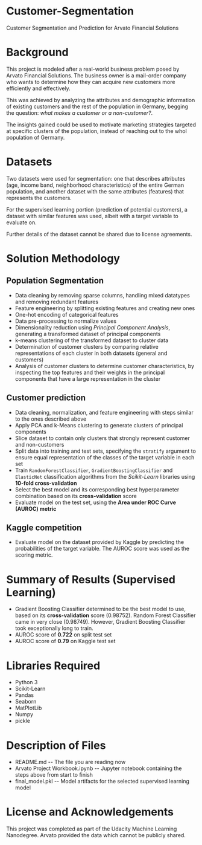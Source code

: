 # Customer-Segmentation
Customer Segmentation and Prediction for Arvato Financial Solutions

# Background
This project is modeled after a real-world business problem posed by Arvato Financial Solutions. The business owner is a mail-order company who wants to determine how they can acquire new customers more efficiently and effectively. 

This was achieved by analyzing the attributes and demographic information of existing customers and the rest of the population in Germany, begging the question: *what makes a customer or a non-customer?*.

The insights gained could be used to motivate marketing strategies targeted at specific clusters of the population, instead of reaching out to the whol population of Germany.

# Datasets

Two datasets were used for segmentation: one that describes attributes (age, income band, neighborhood characteristics) of the entire German population, and another dataset with the same attributes (features) that represents the customers.

For the supervised learning portion (prediction of potential customers), a dataset with similar features was used, albeit with a target variable to evaluate on.

Further details of the dataset cannot be shared due to license agreements.

# Solution Methodology

## Population Segmentation
  * Data cleaning by removing sparse columns, handling mixed datatypes and removing redundant features
  * Feature engineering by splitting existing features and creating new ones
  * One-hot encoding of categorical features
  * Data pre-processing to normalize values
  * Dimensionality reduction using *Principal Component Analysis*, generating a transformed dataset of principal components
  * k-means clustering of the transformed dataset to cluster data
  * Determination of customer clusters by comparing relative representations of each cluster in both datasets (general and customers)
  * Analysis of customer clusters to determine customer characteristics, by inspecting the top features and their weights in the principal components that have a large representation in the cluster


## Customer prediction
  * Data cleaning, normalization, and feature engineering with steps similar to the ones described above
  * Apply PCA and k-Means clustering to generate clusters of principal components
  * Slice dataset to contain only clusters that strongly represent customer and non-customers
  * Split data into training and test sets, specifying the `stratify` argument to ensure equal representation of the classes of the target variable in each set
  * Train `RandomForestClassifier`, `GradientBoostingClassifier` and `ElasticNet` classification algorithms from the *Scikit-Learn* libraries using **10-fold cross-validation**
  * Select the best model and its corresponding best hyperparameter combination based on its **cross-validation** score
  * Evaluate model on the test set, using the **Area under ROC Curve (AUROC) metric**
  
## Kaggle competition
  * Evaluate model on the dataset provided by Kaggle by predicting the probabilities of the target variable. The AUROC score was used as the scoring metric.


# Summary of Results (Supervised Learning)
  * Gradient Boosting Classifier determined to be the best model to use, based on its **cross-validation** score (0.98752). Random Forest Classifier came in very close (0.98749). However, Gradient Boosting Classifier took exceptionally long to train.
  * AUROC score of **0.722** on split test set
  * AUROC score of **0.79** on Kaggle test set
  
# Libraries Required
  * Python 3
  * Scikit-Learn
  * Pandas
  * Seaborn
  * MatPlotLib
  * Numpy
  * pickle
  
# Description of Files
  * README.md -- The file you are reading now
  * Arvato Project Workbook.ipynb -- Jupyter notebook containing the steps above from start to finish
  * final_model.pkl -- Model artifacts for the selected supervised learning model


# License and Acknowledgements
This project was completed as part of the Udacity Machine Learning Nanodegree. Arvato provided the data which cannot be publicly shared.


